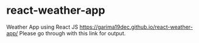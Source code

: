 # react-weather-app

Weather App using React JS https://garima19dec.github.io/react-weather-app/ Please go through with this link for output.
